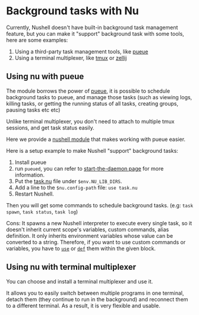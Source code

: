 # Background tasks with Nu

Currently, Nushell doesn't have built-in background task management feature, but you can make it "support" background task with some tools, here are some examples:

1. Using a third-party task management tools, like [pueue](https://github.com/Nukesor/pueue)
2. Using a terminal multiplexer, like [tmux](https://github.com/tmux/tmux/wiki) or [zellij](https://zellij.dev/)

## Using nu with pueue

The module borrows the power of [pueue](https://github.com/Nukesor/pueue), it is possible to schedule background tasks to pueue, and manage those tasks (such as viewing logs, killing tasks, or getting the running status of all tasks, creating groups, pausing tasks etc etc)

Unlike terminal multiplexer, you don't need to attach to multiple tmux sessions, and get task status easily.

Here we provide a [nushell module](https://github.com/nushell/nu_scripts/tree/main/modules/background_task) that makes working with pueue easier.

Here is a setup example to make Nushell "support" background tasks:

1. Install pueue
2. run `pueued`, you can refer to [start-the-daemon page](https://github.com/Nukesor/pueue/wiki/Get-started#start-the-daemon) for more information.
3. Put the [task.nu](https://github.com/nushell/nu_scripts/blob/main/modules/background_task/task.nu) file under `$env.NU_LIB_DIRS`.
4. Add a line to the `$nu.config-path` file: `use task.nu`
5. Restart Nushell.

Then you will get some commands to schedule background tasks. (e.g: `task spawn`, `task status`, `task log`)

Cons: It spawns a new Nushell interpreter to execute every single task, so it doesn't inherit current scope's variables, custom commands, alias definition.
It only inherits environment variables whose value can be converted to a string.
Therefore, if you want to use custom commands or variables, you have to [`use`](/commands/docs/use.md) or [`def`](/commands/docs/def.md) them within the given block.

## Using nu with terminal multiplexer

You can choose and install a terminal multiplexer and use it.

It allows you to easily switch between multiple programs in one terminal, detach them (they continue to run in the background) and reconnect them to a different terminal.  As a result, it is very flexible and usable.
